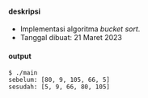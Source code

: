 #### deskripsi

+ Implementasi algoritma _bucket sort_.
+ Tanggal dibuat: 21 Maret 2023

#### output

```
$ ./main
sebelum: [80, 9, 105, 66, 5]
sesudah: [5, 9, 66, 80, 105]
```
